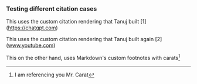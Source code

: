  ### Testing different citation cases
 
 This uses the custom citation rendering that Tanuj built [1] (https://chatgpt.com)

 This uses the custom citation rendering that Tanuj built again [2] (www.youtube.com)

 This on the other hand, uses Markdown's custom footnotes with carats[^e5ffe1]

 [^e5ffe1]: I am referencing you Mr. Carat